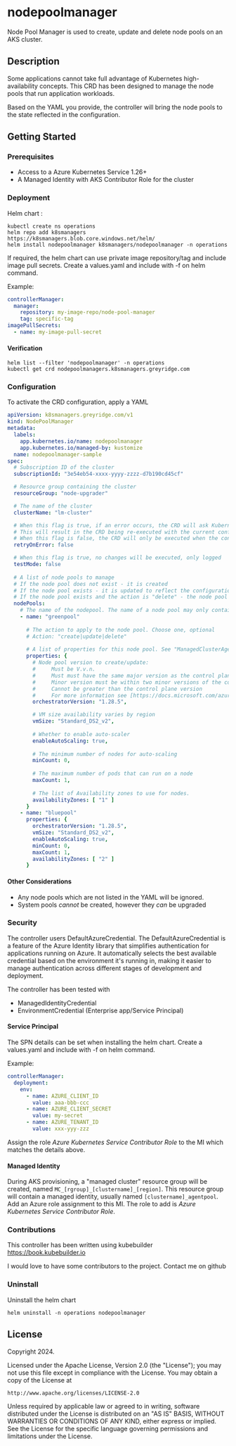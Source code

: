 # nodepoolmanager
Node Pool Manager is used to create, update and delete node pools on an AKS cluster.

## Description
Some applications cannot take full advantage of Kubernetes high-availability concepts. This CRD has been designed to manage the node pools that run application workloads.

Based on the YAML you provide, the controller will bring the node pools to the state reflected in the configuration.

## Getting Started

### Prerequisites
- Access to a Azure Kubernetes Service 1.26+
- A Managed Identity with AKS Contributor Role for the cluster

### Deployment
Helm chart :
```
kubectl create ns operations
helm repo add k8smanagers https://k8smanagers.blob.core.windows.net/helm/
helm install nodepoolmanager k8smanagers/nodepoolmanager -n operations
```

If required, the helm chart can use private image repository/tag and include image pull secrets. Create a values.yaml and include with -f on helm command.

Example:
```yaml
controllerManager:
  manager:
    repository: my-image-repo/node-pool-manager
    tag: specific-tag
imagePullSecrets:
  - name: my-image-pull-secret
```

#### Verification
```
helm list --filter 'nodepoolmanager' -n operations
kubectl get crd nodepoolmanagers.k8smanagers.greyridge.com
```

### Configuration
To activate the CRD configuration, apply a YAML
```yaml
apiVersion: k8smanagers.greyridge.com/v1
kind: NodePoolManager
metadata:
  labels:
    app.kubernetes.io/name: nodepoolmanager
    app.kubernetes.io/managed-by: kustomize
  name: nodepoolmanager-sample
spec:
  # Subscription ID of the cluster
  subscriptionId: "3e54eb54-xxxx-yyyy-zzzz-d7b190cd45cf"

  # Resource group containing the cluster
  resourceGroup: "node-upgrader"

  # The name of the cluster
  clusterName: "lm-cluster"

  # When this flag is true, if an error occurs, the CRD will ask Kubernetes to retry it automatically
  # This will result in the CRD being re-executed with the current configuration.
  # When this flag is false, the CRD will only be executed when the configuration is new/changed.
  retryOnError: false

  # When this flag is true, no changes will be executed, only logged
  testMode: false
  
  # A list of node pools to manage
  # If the node pool does not exist - it is created
  # If the node pool exists - it is updated to reflect the configuration
  # If the node pool exists and the action is "delete" - the node pool is deleted
  nodePools:
    # The name of the nodepool. The name of a node pool may only contain lowercase alphanumeric characters and must begin with a lowercase letter.
    - name: "greenpool"
      
      # The action to apply to the node pool. Choose one, optional
      # Action: "create|update|delete"
      
      # A list of properties for this node pool. See "ManagedClusterAgentPoolProfileProperties" Microsoft or Go reference for more details
      properties: {
        # Node pool version to create/update:
        #     Must be V.v.n. 
        #     Must must have the same major version as the control plane.
        #     Minor version must be within two minor versions of the control plane version
        #     Cannot be greater than the control plane version
        #     For more information see [https://docs.microsoft.com/azure/aks/use-multiple-node-pools#upgrade-a-node-pool].
        orchestratorVersion: "1.28.5",

        # VM size availability varies by region
        vmSize: "Standard_DS2_v2",
        
        # Whether to enable auto-scaler
        enableAutoScaling: true,
        
        # The minimum number of nodes for auto-scaling
        minCount: 0,
        
        # The maximum number of pods that can run on a node
        maxCount: 1,
        
        # The list of Availability zones to use for nodes.
        availabilityZones: [ "1" ]
      }
    - name: "bluepool"
      properties: {
        orchestratorVersion: "1.28.5",
        vmSize: "Standard_DS2_v2",
        enableAutoScaling: true,
        minCount: 0,
        maxCount: 1,
        availabilityZones: [ "2" ]
      }
```

#### Other Considerations
* Any node pools which are not listed in the YAML will be ignored.
* System pools _cannot_ be created, however they _can_ be upgraded


### Security
The controller users DefaultAzureCredential. The DefaultAzureCredential is a feature of the Azure Identity library that simplifies 
authentication for applications running on Azure. It automatically selects the best available credential based on the environment 
it's running in, making it easier to manage authentication across different stages of development and deployment.

The controller has been tested with 
* ManagedIdentityCredential
* EnvironmentCredential (Enterprise app/Service Principal)

#### Service Principal
The SPN details can be set when installing the helm chart. Create a values.yaml and include with -f on helm command.

Example:
```yaml
controllerManager:
  deployment:
    env:
      - name: AZURE_CLIENT_ID
        value: aaa-bbb-ccc
      - name: AZURE_CLIENT_SECRET
        value: my-secret
      - name: AZURE_TENANT_ID
        value: xxx-yyy-zzz
```

Assign the role _Azure Kubernetes Service Contributor Role_ to the MI which matches the details above.

#### Managed Identity
During AKS provisioning, a "managed cluster" resource group will be created, named `MC_[rgroup]_[clustername]_[region]`. 
This resource group will contain a managed identity, usually named `[clustername]_agentpool`. 
Add an Azure role assignment to this MI. The role to add is _Azure Kubernetes Service Contributor Role_.

### Contributions
This controller has been written using kubebuilder https://book.kubebuilder.io

I would love to have some contributors to the project. Contact me on github

### Uninstall
Uninstall the helm chart
```
helm uninstall -n operations nodepoolmanager
```

## License

Copyright 2024.

Licensed under the Apache License, Version 2.0 (the "License");
you may not use this file except in compliance with the License.
You may obtain a copy of the License at

    http://www.apache.org/licenses/LICENSE-2.0

Unless required by applicable law or agreed to in writing, software
distributed under the License is distributed on an "AS IS" BASIS,
WITHOUT WARRANTIES OR CONDITIONS OF ANY KIND, either express or implied.
See the License for the specific language governing permissions and
limitations under the License.
